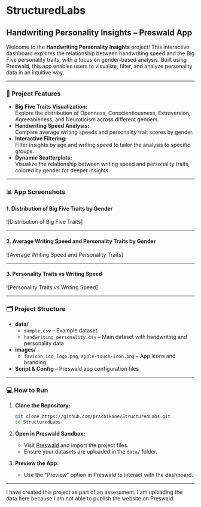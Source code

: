 # StructuredLabs

## Handwriting Personality Insights – Preswald App

Welcome to the **Handwriting Personality Insights** project! This interactive dashboard explores the relationship between handwriting speed and the Big Five personality traits, with a focus on gender-based analysis. Built using Preswald, this app enables users to visualize, filter, and analyze personality data in an intuitive way.

---

### 🚀 Project Features

- **Big Five Traits Visualization:**  
  Explore the distribution of Openness, Conscientiousness, Extraversion, Agreeableness, and Neuroticism across different genders.
- **Handwriting Speed Analysis:**  
  Compare average writing speeds and personality trait scores by gender.
- **Interactive Filtering:**  
  Filter insights by age and writing speed to tailor the analysis to specific groups.
- **Dynamic Scatterplots:**  
  Visualize the relationship between writing speed and personality traits, colored by gender for deeper insights.

---

### 📊 App Screenshots

#### 1. Distribution of Big Five Traits by Gender

![Distribution of Big Five Traits]

---

#### 2. Average Writing Speed and Personality Traits by Gender

![Average Writing Speed and Personality Traits]

---

#### 3. Personality Traits vs Writing Speed

![Personality Traits vs Writing Speed]

---

### 🗂️ Project Structure

- **data/**
  - `sample.csv` – Example dataset
  - `handwriting_personality.csv` – Main dataset with handwriting and personality data
- **images/**
  - `favicon.ico`, `logo.png`, `apple-touch-icon.png` – App icons and branding
- **Script & Config** – Preswald app configuration files

---

### 💻 How to Run

1. **Clone the Repository:**
   ```bash
   git clone https://github.com/prachikane/StructuredLabs.git
   cd StructuredLabs
   ```

2. **Open in Preswald Sandbox:**
   - Visit [Preswald](https://app.preswald.com/) and import the project files.
   - Ensure your datasets are uploaded in the `data/` folder.

3. **Preview the App:**
   - Use the "Preview" option in Preswald to interact with the dashboard.

---

I have created this project as part of an assessment. I am uploading the data here because I am not able to publish the website on Preswald.
